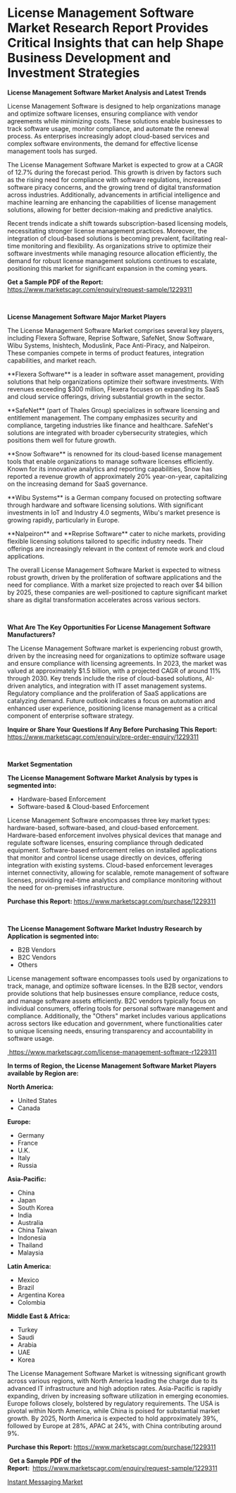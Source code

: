 <p><h1>License Management Software Market Research Report Provides Critical Insights that can help Shape Business Development and Investment Strategies</h1></p><p><strong>License Management Software Market Analysis and Latest Trends</strong></p>
<p><p>License Management Software is designed to help organizations manage and optimize software licenses, ensuring compliance with vendor agreements while minimizing costs. These solutions enable businesses to track software usage, monitor compliance, and automate the renewal process. As enterprises increasingly adopt cloud-based services and complex software environments, the demand for effective license management tools has surged.</p><p>The License Management Software Market is expected to grow at a CAGR of 12.7% during the forecast period. This growth is driven by factors such as the rising need for compliance with software regulations, increased software piracy concerns, and the growing trend of digital transformation across industries. Additionally, advancements in artificial intelligence and machine learning are enhancing the capabilities of license management solutions, allowing for better decision-making and predictive analytics.</p><p>Recent trends indicate a shift towards subscription-based licensing models, necessitating stronger license management practices. Moreover, the integration of cloud-based solutions is becoming prevalent, facilitating real-time monitoring and flexibility. As organizations strive to optimize their software investments while managing resource allocation efficiently, the demand for robust license management solutions continues to escalate, positioning this market for significant expansion in the coming years.</p></p>
<p><strong>Get a Sample PDF of the Report:&nbsp;</strong> <a href="https://www.marketscagr.com/enquiry/request-sample/1229311?utm_campaign=2987&utm_medium=2&utm_source=Github&utm_content=ia&utm_term=09032025&utm_id=license-management-software">https://www.marketscagr.com/enquiry/request-sample/1229311</a></p>
<p>&nbsp;</p>
<p><strong>License Management Software Major Market Players</strong></p>
<p><p>The License Management Software Market comprises several key players, including Flexera Software, Reprise Software, SafeNet, Snow Software, Wibu Systems, Inishtech, Moduslink, Pace Anti-Piracy, and Nalpeiron. These companies compete in terms of product features, integration capabilities, and market reach.</p><p>**Flexera Software** is a leader in software asset management, providing solutions that help organizations optimize their software investments. With revenues exceeding $300 million, Flexera focuses on expanding its SaaS and cloud service offerings, driving substantial growth in the sector.</p><p>**SafeNet** (part of Thales Group) specializes in software licensing and entitlement management. The company emphasizes security and compliance, targeting industries like finance and healthcare. SafeNet's solutions are integrated with broader cybersecurity strategies, which positions them well for future growth.</p><p>**Snow Software** is renowned for its cloud-based license management tools that enable organizations to manage software licenses efficiently. Known for its innovative analytics and reporting capabilities, Snow has reported a revenue growth of approximately 20% year-on-year, capitalizing on the increasing demand for SaaS governance.</p><p>**Wibu Systems** is a German company focused on protecting software through hardware and software licensing solutions. With significant investments in IoT and Industry 4.0 segments, Wibu's market presence is growing rapidly, particularly in Europe.</p><p>**Nalpeiron** and **Reprise Software** cater to niche markets, providing flexible licensing solutions tailored to specific industry needs. Their offerings are increasingly relevant in the context of remote work and cloud applications.</p><p>The overall License Management Software Market is expected to witness robust growth, driven by the proliferation of software applications and the need for compliance. With a market size projected to reach over $4 billion by 2025, these companies are well-positioned to capture significant market share as digital transformation accelerates across various sectors.</p></p>
<p>&nbsp;</p>
<p><strong>What Are The Key Opportunities For License Management Software Manufacturers?</strong></p>
<p><p>The License Management Software market is experiencing robust growth, driven by the increasing need for organizations to optimize software usage and ensure compliance with licensing agreements. In 2023, the market was valued at approximately $1.5 billion, with a projected CAGR of around 11% through 2030. Key trends include the rise of cloud-based solutions, AI-driven analytics, and integration with IT asset management systems. Regulatory compliance and the proliferation of SaaS applications are catalyzing demand. Future outlook indicates a focus on automation and enhanced user experience, positioning license management as a critical component of enterprise software strategy.</p></p>
<p><strong>Inquire or Share Your Questions If Any Before Purchasing This Report:</strong> <a href="https://www.marketscagr.com/enquiry/pre-order-enquiry/1229311?utm_campaign=2987&utm_medium=2&utm_source=Github&utm_content=ia&utm_term=09032025&utm_id=license-management-software">https://www.marketscagr.com/enquiry/pre-order-enquiry/1229311</a></p>
<p>&nbsp;</p>
<p><strong>Market Segmentation</strong></p>
<p><strong>The License Management Software Market Analysis by types is segmented into:</strong></p>
<p><ul><li>Hardware-based Enforcement</li><li>Software-based & Cloud-based Enforcement</li></ul></p>
<p><p>License Management Software encompasses three key market types: hardware-based, software-based, and cloud-based enforcement. Hardware-based enforcement involves physical devices that manage and regulate software licenses, ensuring compliance through dedicated equipment. Software-based enforcement relies on installed applications that monitor and control license usage directly on devices, offering integration with existing systems. Cloud-based enforcement leverages internet connectivity, allowing for scalable, remote management of software licenses, providing real-time analytics and compliance monitoring without the need for on-premises infrastructure.</p></p>
<p><strong>Purchase this Report:&nbsp;</strong><a href="https://www.marketscagr.com/purchase/1229311?utm_campaign=2987&utm_medium=2&utm_source=Github&utm_content=ia&utm_term=09032025&utm_id=license-management-software">https://www.marketscagr.com/purchase/1229311</a></p>
<p>&nbsp;</p>
<p><strong>The License Management Software Market Industry Research by Application is segmented into:</strong></p>
<p><ul><li>B2B Vendors</li><li>B2C Vendors</li><li>Others</li></ul></p>
<p><p>License management software encompasses tools used by organizations to track, manage, and optimize software licenses. In the B2B sector, vendors provide solutions that help businesses ensure compliance, reduce costs, and manage software assets efficiently. B2C vendors typically focus on individual consumers, offering tools for personal software management and compliance. Additionally, the "Others" market includes various applications across sectors like education and government, where functionalities cater to unique licensing needs, ensuring transparency and accountability in software usage.</p></p>
<p><a href="https://www.marketscagr.com/license-management-software-r1229311?utm_campaign=2987&utm_medium=2&utm_source=Github&utm_content=ia&utm_term=09032025&utm_id=license-management-software">&nbsp;https://www.marketscagr.com/license-management-software-r1229311</a></p>
<p><strong>In terms of Region, the License Management Software Market Players available by Region are:</strong></p>
<p>
    <p> <strong> North America: </strong>
        <ul>
            <li>United States</li>
            <li>Canada</li>
        </ul>
        </p> 
    <p> <strong> Europe: </strong>
        <ul>
            <li>Germany</li>
            <li>France</li>
            <li>U.K.</li>
            <li>Italy</li>
            <li>Russia</li>
        </ul>
        </p> 
    <p> <strong> Asia-Pacific: </strong>
        <ul>
            <li>China</li>
            <li>Japan</li>
            <li>South Korea</li>
            <li>India</li>
            <li>Australia</li>
            <li>China Taiwan</li>
            <li>Indonesia</li>
            <li>Thailand</li>
            <li>Malaysia</li>
        </ul>
        </p> 
    <p> <strong> Latin America: </strong>
        <ul>
            <li>Mexico</li>
            <li>Brazil</li>
            <li>Argentina Korea</li>
            <li>Colombia</li>
        </ul>
        </p> 
    <p> <strong> Middle East & Africa: </strong>
        <ul>
            <li>Turkey</li>
            <li>Saudi</li>
            <li>Arabia</li>
            <li>UAE</li>
            <li>Korea</li>
        </ul>
    </p>
    </p>
<p><p>The License Management Software Market is witnessing significant growth across various regions, with North America leading the charge due to its advanced IT infrastructure and high adoption rates. Asia-Pacific is rapidly expanding, driven by increasing software utilization in emerging economies. Europe follows closely, bolstered by regulatory requirements. The USA is pivotal within North America, while China is poised for substantial market growth. By 2025, North America is expected to hold approximately 39%, followed by Europe at 28%, APAC at 24%, with China contributing around 9%.</p></p>
<p><strong>Purchase this Report: </strong><a href="https://www.marketscagr.com/purchase/1229311?utm_campaign=2987&utm_medium=2&utm_source=Github&utm_content=ia&utm_term=09032025&utm_id=license-management-software">https://www.marketscagr.com/purchase/1229311</a></p>
<p>&nbsp;<strong>Get a Sample PDF of the Report:&nbsp;&nbsp;</strong><a href="https://www.marketscagr.com/enquiry/request-sample/1229311?utm_campaign=2987&utm_medium=2&utm_source=Github&utm_content=ia&utm_term=09032025&utm_id=license-management-software">https://www.marketscagr.com/enquiry/request-sample/1229311</a></p>
<p><strong></strong></p>
<p><p><a href="https://github.com/alasmyayock/Market-Research-Report-List-1/blob/main/instant-messaging-market.md?utm_campaign=2987&utm_medium=2&utm_source=Github&utm_content=ia&utm_term=09032025&utm_id=license-management-software">Instant Messaging Market</a></p></p>